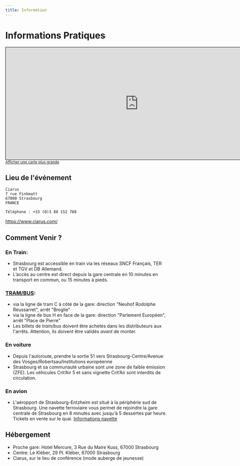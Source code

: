 ```yaml
---
title: Information
---
```


# Informations Pratiques

<div class="col-lg-12">
<iframe width="825" height="350" frameborder="0" scrolling="no" marginheight="0" marginwidth="0" src="https://www.openstreetmap.org/export/embed.html?bbox=7.744916081428529%2C48.58862505499104%2C7.750232219696046%2C48.59003550526311&amp;layer=mapnik&amp;marker=48.589330285048156%2C7.747574150562286" style="border: 1px solid black"></iframe><br/><small><a href="https://www.openstreetmap.org/?mlat=48.58933&amp;mlon=7.74757#map=19/48.58933/7.74757">Afficher une carte plus grande</a></small>
</div>

## Lieu de l'événement

```
Ciarus
7 rue Finkmatt
67000 Strasbourg
FRANCE

Téléphone : +33 (0)3 88 152 788
```
<https://www.ciarus.com/>



## Comment Venir ?

### En Train:

* Strasbourg est accessible en train via les réseaux SNCF Français, TER et TGV et DB Allemand.
* L’accès au centre est direct depuis la gare centrale en 10 minutes en transport en commun, ou 15 minutes à pieds.

### [TRAM/BUS](https://www.cts-strasbourg.eu/fr/): 
* via la ligne de tram C à côté de la gare: direction "Neuhof Rodolphe Reussarret", arrêt "Broglie"
* via la ligne de bus H en face de la gare: direction "Parlement Européen", arrêt "Place de Pierre"
* Les billets de _tram/bus_ doivent être achetés dans les distributeurs aux l'arrêts. Attention, ils doivent être validés *avant* de monter.


### En voiture

* Depuis l'autoroute, prendre la sortie 51 vers Strasbourg-Centre/Avenue des Vosges/Robertsau/Institutions européenne
* Strasbourg et sa communauté urbaine sont une zone de faible émission (ZFE). Les véhicules Crit’Air 5 et sans vignette Crit’Air sont interdits de circulation.

### En avion

* L'aéropport de Strasbourg-Entzheim est situé à la périphérie sud de Strasbourg. Une navette ferroviaire vous permet de rejoindre la gare centrale de Strasbourg en 8 minutes avec jusqu’à 5 dessertes par heure. Tickets en vente sur le quai.
[Informations navette](https://www.strasbourg.aeroport.fr/passagers/parkings-et-acces/navette-train/)


## Hébergement

* Proche gare: Hotel Mercure, 3 Rue du Maire Kuss, 67000 Strasbourg 
* Centre: Le Kléber, 29 Pl. Kléber, 67000 Strasbourg
* Ciarus, sur le lieu de conférence (mode auberge de jeunesse)
